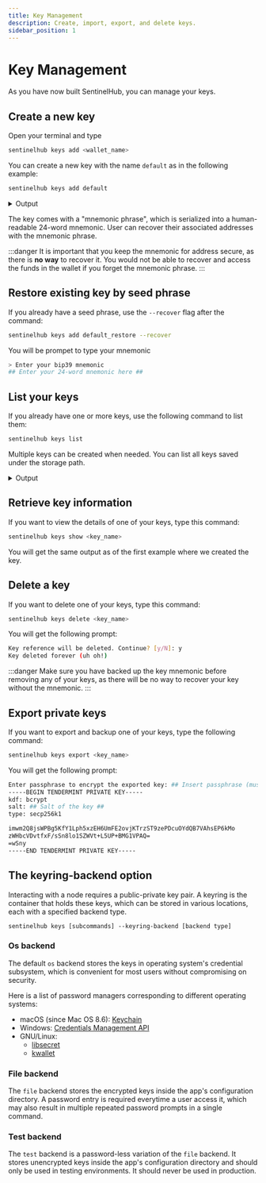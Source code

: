```yaml
---
title: Key Management
description: Create, import, export, and delete keys.
sidebar_position: 1
---
```


# Key Management

As you have now built SentinelHub, you can manage your keys.

## Create a new key

Open your terminal and type


```bash
sentinelhub keys add <wallet_name>
```

You can create a new key with the name `default` as in the following example:

```bash
sentinelhub keys add default
```

<details>
<summary>Output</summary>
<p>

#### This is the output of `sentinelhub add key default`

```bash
- name: default
  type: local
  address: sent1706klv73nhw2k3p0yl3l88q9p6vlypudrk3nr7
  pubkey: '{"@type":"/cosmos.crypto.secp256k1.PubKey","key":"AxU17+KenLYWlmN50t+zDNvOz3YtzrBT6YwzGfi56Wvb"}'
  mnemonic: ""

**Important** write this mnemonic phrase in a safe place.
It is the only way to recover your account if you ever forget your password.

fee water butter culture rocket focus render asset boost because perfect cargo amused shuffle easily major enact casual sheriff onion screen wall method dizzy
```

</p>
</details>

The key comes with a "mnemonic phrase", which is serialized into a human-readable 24-word mnemonic. User can recover their associated addresses with the mnemonic phrase.

:::danger
It is important that you keep the mnemonic for address secure, as there is **no way** to recover it. You would not be able to recover and access the funds in the wallet if you forget the mnemonic phrase.
:::

## Restore existing key by seed phrase

If you already have a seed phrase, use the `--recover` flag after the command:

```bash
sentinelhub keys add default_restore --recover
```

You will be prompet to type your mnemonic

```bash
> Enter your bip39 mnemonic
## Enter your 24-word mnemonic here ##
```

## List your keys

If you already have one or more keys, use the following command to list them:

```bash
sentinelhub keys list
```

Multiple keys can be created when needed. You can list all keys saved under the storage path.

<details>
<summary>Output</summary>
<p>

#### This is the output of `sentinelhub add key default`

```bash
- name: default
  type: local
  address: sent13zzgfl5n05tk97sq7xdgvx5zmfhx6undyw8722
  pubkey: '{"@type":"/cosmos.crypto.secp256k1.PubKey","key":"A6oQhw7UBXp98BxGq8n638dkkYxDhLXHlIsWTdvibY70"}'
  mnemonic: ""
- name: default_recover
  type: local
  address: sent1tsefn9fs66gzjzuld0lf402t6p5rhgwcntzahs
  pubkey: '{"@type":"/cosmos.crypto.secp256k1.PubKey","key":"A0N2NsaJVu4i11jBeoVMvSFDqoGi2nDcJlplMUF9BVS1"}'
  mnemonic: ""
```

</p>
</details>

## Retrieve key information

If you want to view the details of one of your keys, type this command:

```bash
sentinelhub keys show <key_name>
```

You will get the same output as of the first example where we created the key.

## Delete a key

If you want to delete one of your keys, type this command:

```bash
sentinelhub keys delete <key_name>
```

You will get the following prompt:

```bash
Key reference will be deleted. Continue? [y/N]: y
Key deleted forever (uh oh!)
```

:::danger
Make sure you have backed up the key mnemonic before removing any of your keys, as there will be no way to recover your key without the mnemonic.
:::

## Export private keys

If you want to export and backup one of your keys, type the following command:

```bash
sentinelhub keys export <key_name>
```

You will get the following prompt:

```bash
Enter passphrase to encrypt the exported key: ## Insert passphrase (must be at least 8 characters)##
-----BEGIN TENDERMINT PRIVATE KEY-----
kdf: bcrypt
salt: ## Salt of the key ##
type: secp256k1

imwm2Q8jsWPBg5KfY1Lph5xzEH6UmFE2ovjKTrzST9zePDcuOYdQB7VAhsEP6kMo
zWHbcVDvtfxF/sSn8lo1SZWVt+L5UP+BMG1VPAQ=
=wSny
-----END TENDERMINT PRIVATE KEY-----
```

## The keyring-backend option

Interacting with a node requires a public-private key pair. A keyring is the container that holds these keys, which can be stored in various locations, each with a specified backend type.

```
sentinelhub keys [subcommands] --keyring-backend [backend type]
```
### Os backend

The default `os` backend stores the keys in operating system's credential subsystem, which is convenient for most users without compromising on security. 

Here is a list of password managers corresponding to different operating systems:
- macOS (since Mac OS 8.6): [Keychain](https://support.apple.com/en-gb/guide/keychain-access/welcome/mac)
- Windows: [Credentials Management API](https://learn.microsoft.com/en-us/windows/win32/secauthn/credentials-management)
- GNU/Linux:
  - [libsecret](https://gitlab.gnome.org/GNOME/libsecret)
  - [kwallet](https://api.kde.org/frameworks/kwallet/html/index.html)

### File backend

The `file` backend stores the encrypted keys inside the app's configuration directory. A password entry is required everytime a user access it, which may also result in multiple repeated password prompts in a single command.

### Test backend

The `test` backend is a password-less variation of the `file` backend. It stores unencrypted keys inside the app's configuration directory and should only be used in testing environments. It should never be used in production.
